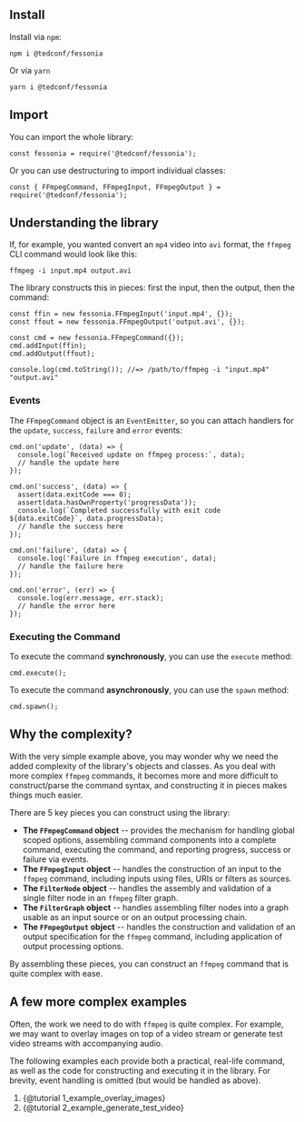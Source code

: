 ## Install

Install via `npm`:

```{bash}
npm i @tedconf/fessonia
```

Or via `yarn`

```{bash}
yarn i @tedconf/fessonia
```

## Import

You can import the whole library:

```{javascript}
const fessonia = require('@tedconf/fessonia');
```

Or you can use destructuring to import individual classes:

```{javascript}
const { FFmpegCommand, FFmpegInput, FFmpegOutput } = require('@tedconf/fessonia');
```

## Understanding the library

If, for example, you wanted convert an `mp4` video into `avi` format,
the `ffmpeg` CLI command would look like this:

```{bash}
ffmpeg -i input.mp4 output.avi
```

The library constructs this in pieces: first the input, then the output, then the command:

```{javascript}
const ffin = new fessonia.FFmpegInput('input.mp4', {});
const ffout = new fessonia.FFmpegOutput('output.avi', {});

const cmd = new fessonia.FFmpegCommand({});
cmd.addInput(ffin);
cmd.addOutput(ffout);

console.log(cmd.toString()); //=> /path/to/ffmpeg -i "input.mp4" "output.avi"
```

### Events

The `FFmpegCommand` object is an `EventEmitter`, so you can attach handlers
for the `update`, `success`, `failure` and `error` events:

```{javascript}
cmd.on('update', (data) => {
  console.log(`Received update on ffmpeg process:`, data);
  // handle the update here
});

cmd.on('success', (data) => {
  assert(data.exitCode === 0);
  assert(data.hasOwnProperty('progressData'));
  console.log(`Completed successfully with exit code ${data.exitCode}`, data.progressData);
  // handle the success here
});

cmd.on('failure', (data) => {
  console.log('Failure in ffmpeg execution', data);
  // handle the failure here
});

cmd.on('error', (err) => {
  console.log(err.message, err.stack);
  // handle the error here
});
```

### Executing the Command

To execute the command **synchronously**, you can use the `execute` method:

```{javascript}
cmd.execute();
```

To execute the command **asynchronously**, you can use the `spawn` method:

```{javascript}
cmd.spawn();
```

## Why the complexity?

With the very simple example above, you may wonder why we need the
added complexity of the library's objects and classes. As you deal
with more complex `ffmpeg` commands, it becomes more and more difficult
to construct/parse the command syntax, and constructing it in pieces
makes things much easier.

There are 5 key pieces you can construct using the library:

* **The `FFmpegCommand` object** -- provides the mechanism for handling global
  scoped options, assembling command components into a complete command,
  executing the command, and reporting progress, success or failure via events.
* **The `FFmpegInput` object** -- handles the construction of an input to the 
  `ffmpeg` command, including inputs using files, URIs or filters as sources.
* **The `FilterNode` object** -- handles the assembly and validation of a single
  filter node in an `ffmpeg` filter graph.
* **The `FilterGraph` object** -- handles assembling filter nodes into a graph
  usable as an input source or on an output processing chain.
* **The `FFmpegOutput` object** -- handles the construction and validation of
  an output specification for the `ffmpeg` command, including application of
  output processing options.

By assembling these pieces, you can construct an `ffmpeg` command that is
quite complex with ease.

## A few more complex examples

Often, the work we need to do with `ffmpeg` is quite complex. For example,
we may want to overlay images on top of a video stream or generate test
video streams with accompanying audio.

The following examples each provide both a practical, real-life command, as
well as the code for constructing and executing it in the library. For brevity,
event handling is omitted (but would be handled as above).

1. {@tutorial 1_example_overlay_images}
2. {@tutorial 2_example_generate_test_video}
